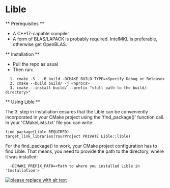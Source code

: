 # Lible

** Prerequisites **
  - A C++17-capable compiler
  - A form of BLAS/LAPACK is probably required. IntelMKL is preferable, otherwise get OpenBLAS.
    
** Installation **
  - Pull the repo as usual
  - Then run:
  ```
    1. cmake -S . -B build -DCMAKE_BUILD_TYPE=<Specify Debug or Release>
    2. cmake --build build/ -j <nprocs>
    3. cmake --install build/ --prefix "<full path to the build/-directory>"
  ```
** Using Lible **

The 3. step in Installation ensures that the Lible can be conveniently incorporated in your CMake project using the 'find_package()' function call. In your 'CMakeLists.txt' file you can write:
  ```
  find_package(Lible REQUIRED)
  target_link_libraries(YourProject PRIVATE Lible::lible)
  ```
For the find_package() to work, your CMake project configuration has to find Lible. That means, you need to provide the path to the directory, where it was installed:
```
  -DCMAKE_PREFIX_PATH=<Path to where you installed Lible in 'Installation'>
```
[![please replace with alt text](https://img.shields.io/badge/anytext-youlike-blue)](https://example.org)
